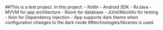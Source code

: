##This is a test project. In this project:
    - Kotlin
    - Android SDK
    - RxJava
    - MVVM for app architecture
    - Room for database
    - JUnit/Mockito for testing
    - Koin for Dependency Injection
    - App supports dark theme when configuration changes to the dark mode
##technologies/libraries is used.